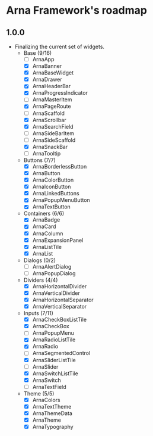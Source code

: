 # Arna Framework's roadmap

## 1.0.0

- Finalizing the current set of widgets.
  - Base (9/16)
    - [ ] ArnaApp
    - [x] ArnaBanner
    - [x] ArnaBaseWidget
    - [x] ArnaDrawer
    - [x] ArnaHeaderBar
    - [x] ArnaProgressIndicator
    - [ ] ArnaMasterItem
    - [x] ArnaPageRoute
    - [ ] ArnaScaffold
    - [x] ArnaScrollbar
    - [x] ArnaSearchField
    - [ ] ArnaSideBarItem
    - [ ] ArnaSideScaffold
    - [x] ArnaSnackBar
    - [ ] ArnaTooltip
  - Buttons (7/7)
    - [x] ArnaBorderlessButton
    - [x] ArnaButton
    - [x] ArnaColorButton
    - [x] ArnaIconButton
    - [x] ArnaLinkedButtons
    - [x] ArnaPopupMenuButton
    - [x] ArnaTextButton
  - Containers (6/6)
    - [x] ArnaBadge
    - [x] ArnaCard
    - [x] ArnaColumn
    - [x] ArnaExpansionPanel
    - [x] ArnaListTile
    - [x] ArnaList
  - Dialogs (0/2)
    - [ ] ArnaAlertDialog
    - [ ] ArnaPopupDialog
  - Dividers (4/4)
    - [x] ArnaHorizontalDivider
    - [x] ArnaVerticalDivider
    - [x] ArnaHorizontalSeparator
    - [x] ArnaVerticalSeparator
  - Inputs (7/11)
    - [x] ArnaCheckBoxListTile
    - [x] ArnaCheckBox
    - [ ] ArnaPopupMenu
    - [x] ArnaRadioListTile
    - [x] ArnaRadio
    - [ ] ArnaSegmentedControl
    - [x] ArnaSliderListTile
    - [ ] ArnaSlider
    - [x] ArnaSwitchListTile
    - [x] ArnaSwitch
    - [ ] ArnaTextField
  - Theme (5/5)
    - [x] ArnaColors
    - [x] ArnaTextTheme
    - [x] ArnaThemeData
    - [x] ArnaTheme
    - [x] ArnaTypography
